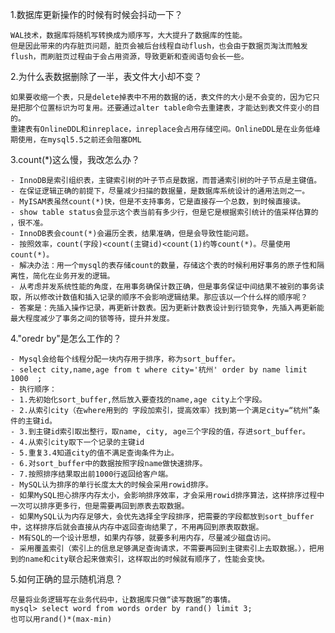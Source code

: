 1.数据库更新操作的时候有时候会抖动一下？

	WAL技术，数据库将随机写转换成为顺序写，大大提升了数据库的性能。
	但是因此带来的内存脏页问题，脏页会被后台线程自动flush，也会由于数据页淘汰而触发flush，而刷脏页过程由于会占用资源，导致更新和查阅语句会长一些。

2.为什么表数据删除了一半，表文件大小却不变？

	如果要收缩一个表，只是delete掉表中不用的数据的话，表文件的大小是不会变的，因为它只是把那个位置标识为可复用。还要通过alter table命令去重建表，才能达到表文件变小的目的。
	重建表有OnlineDDL和inreplace，inreplace会占用存储空间。OnlineDDL是在业务低峰期使用，在mysql5.5之前还会阻塞DML


3.count(*)这么慢，我改怎么办？

	- InnoDB是索引组织表，主键索引树的叶子节点是数据，而普通索引树的叶子节点是主键值。
	- 在保证逻辑正确的前提下，尽量减少扫描的数据量，是数据库系统设计的通用法则之一。
	- MyISAM表虽然count(*)快，但是不支持事务，它是直接存一个总数，到时候直接读。
	- show table status会显示这个表当前有多少行，但是它是根据索引统计的值采样估算的 ，很不准。
	- InnoDB表会count(*)会遍历全表，结果准确，但是会导致性能问题。
	- 按照效率，count(字段)<count(主键id)<count(1)约等count(*)。尽量使用count(*)。
	- 解决办法：用一个mysql的表存储count的数量，存储这个表的时候利用好事务的原子性和隔离性，简化在业务开发的逻辑。
	- 从考虑并发系统性能的角度，在用事务确保计数正确，但是事务保证中间结果不被别的事务读取，所以修改计数值和插入记录的顺序不会影响逻辑结果。那应该以一个什么样的顺序呢？
	- 答案是：先插入操作记录，再更新计数表。因为更新计数表设计到行锁竞争，先插入再更新能最大程度减少了事务之间的锁等待，提升并发度。

4."oredr by"是怎么工作的？

	- Mysql会给每个线程分配一块内存用于排序，称为sort_buffer。
	- select city,name,age from t where city='杭州' order by name limit 1000  ;
	- 执行顺序：
	- 1.先初始化sort_buffer,然后放入要查找的name,age city上个字段。
	- 2.从索引city（在where用到的 字段加索引，提高效率）找到第一个满足city=“杭州”条件的主键id。
	- 3.到主键id索引取出整行，取name, city, age三个字段的值，存进sort_buffer。
	- 4.从索引city取下一个记录的主键id
	- 5.重复3.4知道city的值不满足查询条件为止。
	- 6.对sort_buffer中的数据按照字段name做快速排序。
	- 7.按照排序结果取出前1000行返回给客户端。
	- MySQL认为排序的单行长度太大的时候会采用rowid排序。
	- 如果MySQL担心排序内存太小，会影响排序效率，才会采用rowid排序算法，这样排序过程中一次可以排序更多行，但是需要再回到原表去取数据。
	- 如果MySQL认为内存足够大，会优先选择全字段排序，把需要的字段都放到sort_buffer中，这样排序后就会直接从内存中返回查询结果了，不用再回到原表取数据。
	- M有SQL的一个设计思想，如果内存够，就要多利用内存，尽量减少磁盘访问。
	- 采用覆盖索引（索引上的信息足够满足查询请求，不需要再回到主键索引上去取数据。），把用到的name和city联合起来做索引，这样取出的时候就有顺序了，性能会变快。

5.如何正确的显示随机消息？

	尽量将业务逻辑写在业务代码中，让数据库只做“读写数据”的事情。
	mysql> select word from words order by rand() limit 3;
	也可以用rand()*(max-min)